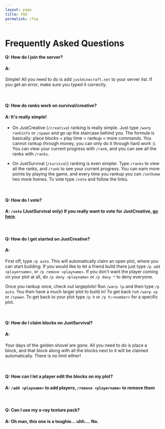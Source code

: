 ```yaml
---
layout: page
title: FAQ
permalink: /faq
---
```


# Frequently Asked Questions

#### **Q:** How do I join the server?
#### **A:**
Simple! All you need to do is add `justminecraft.net` to your server list. If you get an error, make sure you typed it correctly.

<br>

#### **Q:** How do ranks work on survival/creative?
#### **A:** It's really simple!

- On JustCreative (`/creative`) ranking is really simple. Just type `/warp rankinfo` or `/spawn` and go up the staircase behind you. The formula is basically: place blocks + play time = rankup = more commands. You cannot rankup through money, you can only do it through hard work :). You can view your current progress with `/rank`, and you can see all the ranks with `/ranks`.

- On JustSurvival (`/survival`) ranking is even simpler. Type `/ranks` to view all the ranks, and `/rank` to see your current progress. You can earn more points by playing the game, and every time you rankup you can `/sethome` two more homes. To vote type `/vote` and follow the links.

<br>

#### **Q:** How do I vote?
#### **A:** `/vote` (JustSurvival only) If you really want to vote for JustCreative, [go here](http://minecraft-mp.com/server-s145407).

<br>

#### **Q:** How do I get started on JustCreative?
#### **A:**
First off, type `/p auto`. This will automatically claim an open plot, where you can start building. If you would like to let a friend build there just type `/p add <playername>`, or `/p remove <playname>`. If you don't want the player coming on your plot at all, do `/p deny <playname>` or `/p deny *` to deny everyone.

Once you rankup once, check out largeplots! Run `/warp lp` and then type `/p auto`. You then have a much larger plot to build in! To get back run `/warp sp` or `/spawn`. To get back to your plot type `/p h` or `/p h:<number>` for a specific plot.

<br>

#### **Q:** How do I claim blocks on JustSurvival?
#### **A:** 
Your days of the golden shovel are gone. All you need to do is place a block, and that block along with all the blocks next to it will be claimed automatically. There is no limit either!

<br>

#### **Q:** How can I let a player edit the blocks on my plot?
#### **A:** `/add <playname>` to add players, `/remove <playername>` to remove them

<br>

#### **Q:** Can I use my x-ray texture pack?
#### **A:** Oh man, this one is a toughie... uhh.... **No.**

<br>